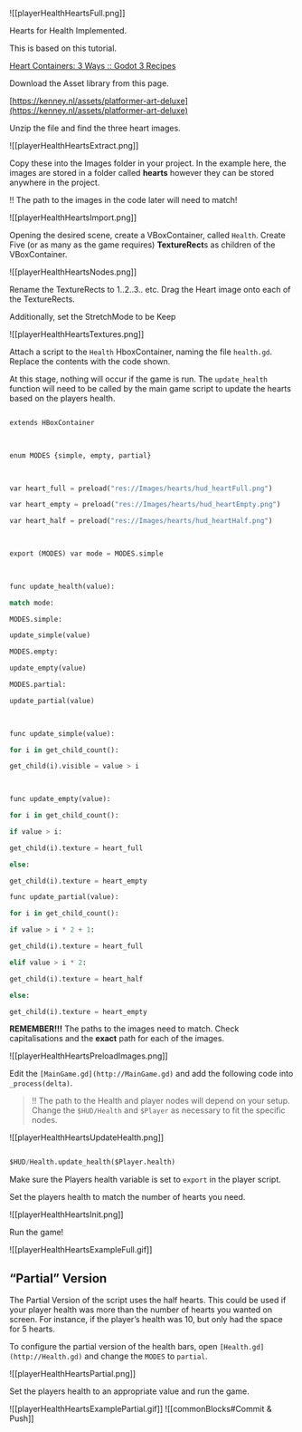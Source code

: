 
 ![[playerHealthHeartsFull.png]]


  

Hearts for Health Implemented.

  

This is based on this tutorial.

  

[Heart Containers: 3 Ways :: Godot 3 Recipes](https://kidscancode.org/godot_recipes/3.x/ui/heart_containers_3/index.html)

  

Download the Asset library from this page.

  

[https://kenney.nl/assets/platformer-art-deluxe](https://kenney.nl/assets/platformer-art-deluxe)

  

Unzip the file and find the three heart images.

  ![[playerHealthHeartsExtract.png]]


  

Copy these into the Images folder in your project. In the example here, the images are stored in a folder called ************hearts************ however they can be stored anywhere in the project.

  

<aside>

‼️ The path to the images in the code later will need to match!

  

</aside>

  
![[playerHealthHeartsImport.png]]
  

Opening the desired scene, create a VBoxContainer, called `Health`. Create Five (or as many as the game requires) ********TextureRect********s as children of the VBoxContainer.

  ![[playerHealthHeartsNodes.png]]
  

Rename the TextureRects to 1..2..3.. etc. Drag the Heart image onto each of the TextureRects.

Additionally, set the StretchMode to be Keep

  ![[playerHealthHeartsTextures.png]]



  

Attach a script to the `Health` HboxContainer, naming the file `health.gd`. Replace the contents with the code shown.

  

At this stage, nothing will occur if the game is run. The `update_health` function will need to be called by the main game script to update the hearts based on the players health.

  

```python

extends HBoxContainer

  

enum MODES {simple, empty, partial}

  

var heart_full = preload("res://Images/hearts/hud_heartFull.png")

var heart_empty = preload("res://Images/hearts/hud_heartEmpty.png")

var heart_half = preload("res://Images/hearts/hud_heartHalf.png")

  

export (MODES) var mode = MODES.simple

  

func update_health(value):

match mode:

MODES.simple:

update_simple(value)

MODES.empty:

update_empty(value)

MODES.partial:

update_partial(value)

  

func update_simple(value):

for i in get_child_count():

get_child(i).visible = value > i

  

func update_empty(value):

for i in get_child_count():

if value > i:

get_child(i).texture = heart_full

else:

get_child(i).texture = heart_empty

func update_partial(value):

for i in get_child_count():

if value > i * 2 + 1:

get_child(i).texture = heart_full

elif value > i * 2:

get_child(i).texture = heart_half

else:

get_child(i).texture = heart_empty

```

  

********************REMEMBER!!!******************** The paths to the images need to match. Check capitalisations and the **********exact********** path for each of the images.

  ![[playerHealthHeartsPreloadImages.png]]


  

Edit the `[MainGame.gd](http://MainGame.gd)` and add the following code into `_process(delta)`.



> ‼️ The path to the Health and player nodes will depend on your setup. Change the `$HUD/Health` and `$Player` as necessary to fit the specific nodes.


  ![[playerHealthHeartsUpdateHealth.png]]



  

```python

$HUD/Health.update_health($Player.health)

```

  

Make sure the Players health variable is set to `export` in the player script.

  

Set the players health to match the number of hearts you need.

  
![[playerHealthHeartsInit.png]]
  

Run the game!

  ![[playerHealthHeartsExampleFull.gif]]



  

## “Partial” Version

  

The Partial Version of the script uses the half hearts. This could be used if your player health was more than the number of hearts you wanted on screen. For instance, if the player’s health was 10, but only had the space for 5 hearts.

  

To configure the partial version of the health bars, open `[Health.gd](http://Health.gd)` and change the `MODES` to `partial`.

  
![[playerHealthHeartsPartial.png]]


  

Set the players health to an appropriate value and run the game.

  
![[playerHealthHeartsExamplePartial.gif]]
![[commonBlocks#Commit & Push]]
